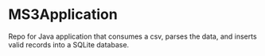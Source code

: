 # MS3Application
Repo for Java application that consumes a csv, parses the data, and inserts valid records into a SQLite database.
